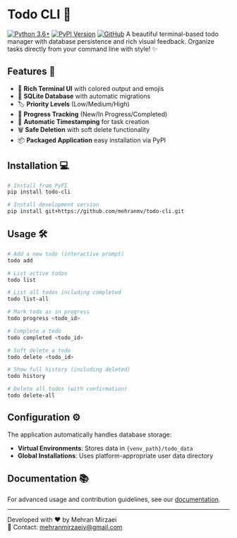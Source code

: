 # Todo CLI 🚀

[![Python 3.6+](https://img.shields.io/badge/Python-3.6%2B-blue.svg)](https://www.python.org/)
[![PyPI Version](https://img.shields.io/pypi/v/todo-cli.svg)](https://pypi.org/project/todo-cli/)
[![GitHub](https://img.shields.io/badge/GitHub-Repository-blue?logo=github)](https://github.com/Mehranmv/todo-cli)
A beautiful terminal-based todo manager with database persistence and rich visual feedback. Organize tasks directly from your command line with style! ✨


## Features 🌟

- 🎨 **Rich Terminal UI** with colored output and emojis
- 📂 **SQLite Database** with automatic migrations
- 🏷️ **Priority Levels** (Low/Medium/High)
- 🔄 **Progress Tracking** (New/In Progress/Completed)
- 📆 **Automatic Timestamping** for task creation
- 🗑️ **Safe Deletion** with soft delete functionality
- 📦 **Packaged Application** easy installation via PyPI

## Installation 💻

```bash
# Install from PyPI
pip install todo-cli

# Install development version
pip install git+https://github.com/mehranmv/todo-cli.git
```

## Usage 🛠️

```bash
# Add a new todo (interactive prompt)
todo add

# List active todos
todo list

# List all todos including completed
todo list-all

# Mark todo as in progress
todo progress <todo_id>

# Complete a todo
todo completed <todo_id>

# Soft delete a todo
todo delete <todo_id>

# Show full history (including deleted)
todo history

# Delete all todos (with confirmation)
todo delete-all
```

## Configuration ⚙️

The application automatically handles database storage:
- **Virtual Environments**: Stores data in `{venv_path}/todo_data`
- **Global Installations**: Uses platform-appropriate user data directory

## Documentation 📚

For advanced usage and contribution guidelines, see our [documentation](docs/README.md).




---

Developed with ❤️ by Mehran Mirzaei  
📧 Contact: [mehranmirzaeiv@gmail.com](mailto:mehranmirzaeiv@gmail.com)  
```